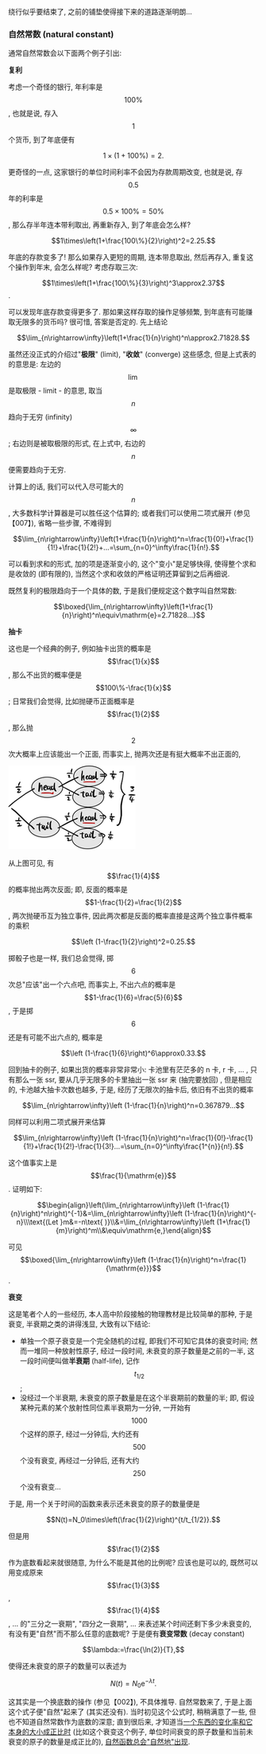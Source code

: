 绕行似乎要结束了, 之前的铺垫使得接下来的道路逐渐明朗...

### 自然常数 (natural constant) 

通常自然常数会以下面两个例子引出:

**复利**

考虑一个奇怪的银行, 年利率是 $$100\%$$, 也就是说, 存入 $$1$$ 个货币, 到了年底便有

$$1\times(1+100\%)=2.$$

更奇怪的一点, 这家银行的单位时间利率不会因为存款周期改变, 也就是说, 存 $$0.5$$ 年的利率是 $$0.5\times100\%=50\%$$, 那么存半年连本带利取出, 再重新存入, 到了年底会怎么样?

$$1\times\left(1+\frac{100\%}{2}\right)^2=2.25.$$

年底的存款变多了! 那么如果存入更短的周期, 连本带息取出, 然后再存入, 重复这个操作到年末, 会怎么样呢? 考虑存取三次:

$$1\times\left(1+\frac{100\%}{3}\right)^3\approx2.37$$.

可以发现年底存款变得更多了. 那如果这样存取的操作足够频繁, 到年底有可能赚取无限多的货币吗? 很可惜, 答案是否定的. 先上结论

$$\lim_{n\rightarrow\infty}\left(1+\frac{1}{n}\right)^n\approx2.71828.$$

虽然还没正式的介绍过"**极限**" (limit), "**收敛**" (converge) 这些感念, 但是上式表的的意思是: 左边的 $$\lim$$ 是取极限 - limit - 的意思, 取当 $$n$$ 趋向于无穷 (infinity) $$\infty$$; 右边则是被取极限的形式, 在上式中, 右边的 $$n$$ 便需要趋向于无穷.

计算上的话, 我们可以代入尽可能大的 $$n$$, 大多数科学计算器是可以胜任这个估算的; 或者我们可以使用二项式展开 (参见【007】), 省略一些步骤, 不难得到

$$\lim_{n\rightarrow\infty}\left(1+\frac{1}{n}\right)^n=\frac{1}{0!}+\frac{1}{1!}+\frac{1}{2!}+...=\sum_{n=0}^\infty\frac{1}{n!}.$$

可以看到求和的形式, 加的项是逐渐变小的, 这个"变小"是足够快得, 使得整个求和是收敛的 (即有限的), 当然这个求和收敛的严格证明还算留到之后再细说.

既然复利的极限趋向于一个具体的数, 于是我们便规定这个数字叫自然常数:

$$\boxed{\lim_{n\rightarrow\infty}\left(1+\frac{1}{n}\right)^n\equiv\mathrm{e}=2.71828...}$$

**抽卡**

这也是一个经典的例子, 例如抽卡出货的概率是 $$\frac{1}{x}$$, 那么不出货的概率便是 $$100\%-\frac{1}{x}$$; 日常我们会觉得, 比如抛硬币正面概率是 $$\frac{1}{2}$$, 那么抛 $$2$$ 次大概率上应该能出一个正面, 而事实上, 抛两次还是有挺大概率不出正面的,

<img src="image-20230410164701991.png" alt="image-20230410164701991" style="zoom: 25%;" />

从上图可见, 有 $$\frac{1}{4}$$ 的概率抛出两次反面; 即, 反面的概率是 $$1-\frac{1}{2}=\frac{1}{2}$$, 两次抛硬币互为独立事件, 因此两次都是反面的概率直接是这两个独立事件概率的乘积

$$\left (1-\frac{1}{2}\right)^2=0.25.$$

掷骰子也是一样, 我们总会觉得, 掷 $$6$$ 次总"应该"出一个六点吧, 而事实上, 不出六点的概率是 $$1-\frac{1}{6}=\frac{5}{6}$$, 于是掷 $$6$$ 还是有可能不出六点的, 概率是

$$\left (1-\frac{1}{6}\right)^6\approx0.33.$$

回到抽卡的例子, 如果出货的概率非常非常小: 卡池里有茫茫多的 n 卡, r 卡, ... , 只有那么一张 ssr, 要从几乎无限多的卡里抽出一张 ssr 来 (抽完要放回) , 但是相应的, 卡池越大抽卡次数也越多, 于是, 经历了无限次的抽卡后, 依旧有不出货的概率

$$\lim_{n\rightarrow\infty}\left (1-\frac{1}{n}\right)^n=0.367879...$$

同样可以利用二项式展开来估算

$$\lim_{n\rightarrow\infty}\left (1-\frac{1}{n}\right)^n=\frac{1}{0!}-\frac{1}{1!}+\frac{1}{2!}-\frac{1}{3!}...=\sum_{n=0}^\infty\frac{1^{n}}{n!}.$$

这个值事实上是 $$\frac{1}{\mathrm{e}}$$. 证明如下:

$$\begin{align}\left(\lim_{n\rightarrow\infty}\left (1-\frac{1}{n}\right)^n\right)^{-1}&=\lim_{n\rightarrow\infty}\left (1-\frac{1}{n}\right)^{-n}\\\text{(Let }m&=-n\text{ )}\\&=\lim_{n\rightarrow\infty}\left (1+\frac{1}{m}\right)^m\\&\equiv\mathrm{e,}\end{align}$$

可见 $$\boxed{\lim_{n\rightarrow\infty}\left (1-\frac{1}{n}\right)^n=\frac{1}{\mathrm{e}}}$$.

**衰变**

这是笔者个人的一些经历, 本人高中阶段接触的物理教材是比较简单的那种, 于是衰变, 半衰期之类的讲得浅显, 大致有以下结论:

- 单独一个原子衰变是一个完全随机的过程, 即我们不可知它具体的衰变时间; 然而一堆同一种放射性原子, 经过一段时间, 未衰变的原子数量是之前的一半, 这一段时间便叫做**半衰期** (half-life), 记作 $$t_{1/2}$$;
- 没经过一个半衰期, 未衰变的原子数量是在这个半衰期前的数量的半; 即, 假设某种元素的某个放射性同位素半衰期为一分钟, 一开始有 $$1000$$ 个这样的原子, 经过一分钟后, 大约还有 $$500$$ 个没有衰变, 再经过一分钟后, 还有大约 $$250$$ 个没有衰变...

于是, 用一个关于时间的函数来表示还未衰变的原子的数量便是

$$N(t)=N_0\times\left(\frac{1}{2}\right)^{t/t_{1/2}}.$$

但是用 $$\frac{1}{2}$$ 作为底数看起来就很随意, 为什么不能是其他的比例呢? 应该也是可以的, 既然可以用变成原来 $$\frac{1}{3}$$ ,  $$\frac{1}{4}$$ , ... 的"三分之一衰期", "四分之一衰期", ... 来表述某个时间还剩下多少未衰变的, 有没有更"自然"而不那么任意的底数呢? 于是便有**衰变常数** (decay constant)

$$\lambda:=\frac{\ln(2)}{T},$$

使得还未衰变的原子的数量可以表述为

$$N(t)=N_0\mathrm{e}^{-\lambda t}.$$

这其实是一个换底数的操作 (参见【002】), 不具体推导. 自然常数来了, 于是上面这个式子便"自然"起来了 (其实还没有). 当时初见这个公式时, 稍稍满意了一些, 但也不知道自然常数作为底数的深意; 直到很后来, 才知道当<u>一个东西的变化率和它本身的大小成正比时</u> (比如这个衰变这个例子, 单位时间衰变的原子数量和当前未衰变的原子的数量是成正比的), <u>自然函数总会"自然地"出现</u>.

